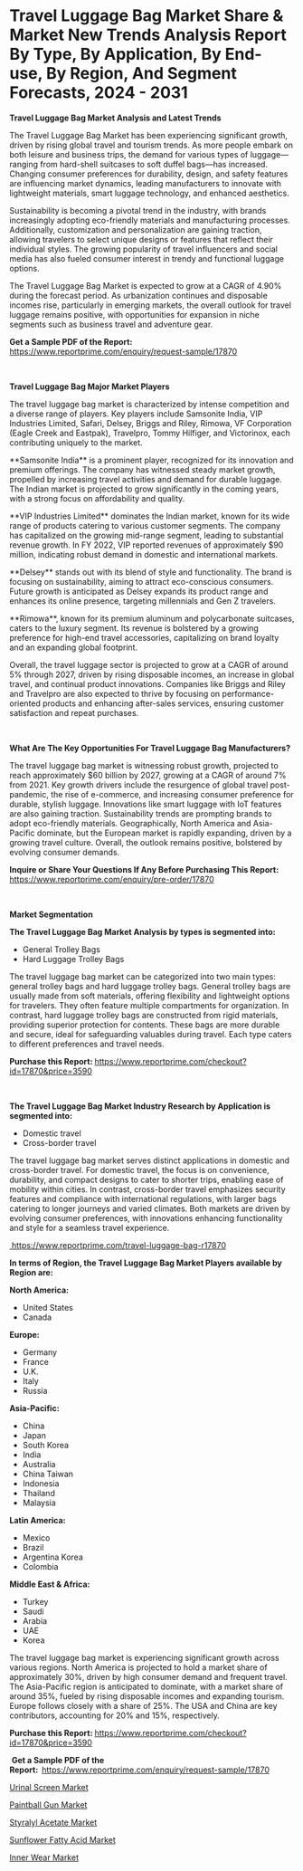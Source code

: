 <p><h1>Travel Luggage Bag Market Share & Market New Trends Analysis Report By Type, By Application, By End-use, By Region, And Segment Forecasts, 2024 - 2031</h1></p><p><strong>Travel Luggage Bag Market Analysis and Latest Trends</strong></p>
<p><p>The Travel Luggage Bag Market has been experiencing significant growth, driven by rising global travel and tourism trends. As more people embark on both leisure and business trips, the demand for various types of luggage—ranging from hard-shell suitcases to soft duffel bags—has increased. Changing consumer preferences for durability, design, and safety features are influencing market dynamics, leading manufacturers to innovate with lightweight materials, smart luggage technology, and enhanced aesthetics.</p><p>Sustainability is becoming a pivotal trend in the industry, with brands increasingly adopting eco-friendly materials and manufacturing processes. Additionally, customization and personalization are gaining traction, allowing travelers to select unique designs or features that reflect their individual styles. The growing popularity of travel influencers and social media has also fueled consumer interest in trendy and functional luggage options.</p><p>The Travel Luggage Bag Market is expected to grow at a CAGR of 4.90% during the forecast period. As urbanization continues and disposable incomes rise, particularly in emerging markets, the overall outlook for travel luggage remains positive, with opportunities for expansion in niche segments such as business travel and adventure gear.</p></p>
<p><strong>Get a Sample PDF of the Report:&nbsp;</strong> <a href="https://www.reportprime.com/enquiry/request-sample/17870?utm_campaign=57&utm_medium=2&utm_source=Github&utm_content=ia&utm_term=20112024&utm_id=travel-luggage-bag">https://www.reportprime.com/enquiry/request-sample/17870</a></p>
<p>&nbsp;</p>
<p><strong>Travel Luggage Bag Major Market Players</strong></p>
<p><p>The travel luggage bag market is characterized by intense competition and a diverse range of players. Key players include Samsonite India, VIP Industries Limited, Safari, Delsey, Briggs and Riley, Rimowa, VF Corporation (Eagle Creek and Eastpak), Travelpro, Tommy Hilfiger, and Victorinox, each contributing uniquely to the market.</p><p>**Samsonite India** is a prominent player, recognized for its innovation and premium offerings. The company has witnessed steady market growth, propelled by increasing travel activities and demand for durable luggage. The Indian market is projected to grow significantly in the coming years, with a strong focus on affordability and quality.</p><p>**VIP Industries Limited** dominates the Indian market, known for its wide range of products catering to various customer segments. The company has capitalized on the growing mid-range segment, leading to substantial revenue growth. In FY 2022, VIP reported revenues of approximately $90 million, indicating robust demand in domestic and international markets.</p><p>**Delsey** stands out with its blend of style and functionality. The brand is focusing on sustainability, aiming to attract eco-conscious consumers. Future growth is anticipated as Delsey expands its product range and enhances its online presence, targeting millennials and Gen Z travelers.</p><p>**Rimowa**, known for its premium aluminum and polycarbonate suitcases, caters to the luxury segment. Its revenue is bolstered by a growing preference for high-end travel accessories, capitalizing on brand loyalty and an expanding global footprint.</p><p>Overall, the travel luggage sector is projected to grow at a CAGR of around 5% through 2027, driven by rising disposable incomes, an increase in global travel, and continual product innovations. Companies like Briggs and Riley and Travelpro are also expected to thrive by focusing on performance-oriented products and enhancing after-sales services, ensuring customer satisfaction and repeat purchases.</p></p>
<p>&nbsp;</p>
<p><strong>What Are The Key Opportunities For Travel Luggage Bag Manufacturers?</strong></p>
<p><p>The travel luggage bag market is witnessing robust growth, projected to reach approximately $60 billion by 2027, growing at a CAGR of around 7% from 2021. Key growth drivers include the resurgence of global travel post-pandemic, the rise of e-commerce, and increasing consumer preference for durable, stylish luggage. Innovations like smart luggage with IoT features are also gaining traction. Sustainability trends are prompting brands to adopt eco-friendly materials. Geographically, North America and Asia-Pacific dominate, but the European market is rapidly expanding, driven by a growing travel culture. Overall, the outlook remains positive, bolstered by evolving consumer demands.</p></p>
<p><strong>Inquire or Share Your Questions If Any Before Purchasing This Report:</strong> <a href="https://www.reportprime.com/enquiry/pre-order/17870?utm_campaign=57&utm_medium=2&utm_source=Github&utm_content=ia&utm_term=20112024&utm_id=travel-luggage-bag">https://www.reportprime.com/enquiry/pre-order/17870</a></p>
<p>&nbsp;</p>
<p><strong>Market Segmentation</strong></p>
<p><strong>The Travel Luggage Bag Market Analysis by types is segmented into:</strong></p>
<p><ul><li>General Trolley Bags</li><li>Hard Luggage Trolley Bags</li></ul></p>
<p><p>The travel luggage bag market can be categorized into two main types: general trolley bags and hard luggage trolley bags. General trolley bags are usually made from soft materials, offering flexibility and lightweight options for travelers. They often feature multiple compartments for organization. In contrast, hard luggage trolley bags are constructed from rigid materials, providing superior protection for contents. These bags are more durable and secure, ideal for safeguarding valuables during travel. Each type caters to different preferences and travel needs.</p></p>
<p><strong>Purchase this Report:&nbsp;</strong><a href="https://www.reportprime.com/checkout?id=17870&price=3590&utm_campaign=57&utm_medium=2&utm_source=Github&utm_content=ia&utm_term=20112024&utm_id=travel-luggage-bag">https://www.reportprime.com/checkout?id=17870&price=3590</a></p>
<p>&nbsp;</p>
<p><strong>The Travel Luggage Bag Market Industry Research by Application is segmented into:</strong></p>
<p><ul><li>Domestic travel</li><li>Cross-border travel</li></ul></p>
<p><p>The travel luggage bag market serves distinct applications in domestic and cross-border travel. For domestic travel, the focus is on convenience, durability, and compact designs to cater to shorter trips, enabling ease of mobility within cities. In contrast, cross-border travel emphasizes security features and compliance with international regulations, with larger bags catering to longer journeys and varied climates. Both markets are driven by evolving consumer preferences, with innovations enhancing functionality and style for a seamless travel experience.</p></p>
<p><a href="https://www.reportprime.com/travel-luggage-bag-r17870?utm_campaign=57&utm_medium=2&utm_source=Github&utm_content=ia&utm_term=20112024&utm_id=travel-luggage-bag">&nbsp;https://www.reportprime.com/travel-luggage-bag-r17870</a></p>
<p><strong>In terms of Region, the Travel Luggage Bag Market Players available by Region are:</strong></p>
<p>
    <p> <strong> North America: </strong>
        <ul>
            <li>United States</li>
            <li>Canada</li>
        </ul>
        </p> 
    <p> <strong> Europe: </strong>
        <ul>
            <li>Germany</li>
            <li>France</li>
            <li>U.K.</li>
            <li>Italy</li>
            <li>Russia</li>
        </ul>
        </p> 
    <p> <strong> Asia-Pacific: </strong>
        <ul>
            <li>China</li>
            <li>Japan</li>
            <li>South Korea</li>
            <li>India</li>
            <li>Australia</li>
            <li>China Taiwan</li>
            <li>Indonesia</li>
            <li>Thailand</li>
            <li>Malaysia</li>
        </ul>
        </p> 
    <p> <strong> Latin America: </strong>
        <ul>
            <li>Mexico</li>
            <li>Brazil</li>
            <li>Argentina Korea</li>
            <li>Colombia</li>
        </ul>
        </p> 
    <p> <strong> Middle East & Africa: </strong>
        <ul>
            <li>Turkey</li>
            <li>Saudi</li>
            <li>Arabia</li>
            <li>UAE</li>
            <li>Korea</li>
        </ul>
    </p>
    </p>
<p><p>The travel luggage bag market is experiencing significant growth across various regions. North America is projected to hold a market share of approximately 30%, driven by high consumer demand and frequent travel. The Asia-Pacific region is anticipated to dominate, with a market share of around 35%, fueled by rising disposable incomes and expanding tourism. Europe follows closely with a share of 25%. The USA and China are key contributors, accounting for 20% and 15%, respectively.</p></p>
<p><strong>Purchase this Report: </strong><a href="https://www.reportprime.com/checkout?id=17870&price=3590&utm_campaign=57&utm_medium=2&utm_source=Github&utm_content=ia&utm_term=20112024&utm_id=travel-luggage-bag">https://www.reportprime.com/checkout?id=17870&price=3590</a></p>
<p>&nbsp;<strong>Get a Sample PDF of the Report:&nbsp;&nbsp;</strong><a href="https://www.reportprime.com/enquiry/request-sample/17870?utm_campaign=57&utm_medium=2&utm_source=Github&utm_content=ia&utm_term=20112024&utm_id=travel-luggage-bag">https://www.reportprime.com/enquiry/request-sample/17870</a></p>
<p><strong></strong></p>
<p><p><a href="https://github.com/AshrafKhan865/Market-Research-Report-List-1/blob/main/urinal-screen-market.md?utm_campaign=57&utm_medium=2&utm_source=Github&utm_content=ia&utm_term=20112024&utm_id=travel-luggage-bag">Urinal Screen Market</a></p><p><a href="https://www.linkedin.com/pulse/insights-paintball-gun-market-size-which-expanding-64-v7pwc?utm_campaign=57&utm_medium=2&utm_source=Github&utm_content=ia&utm_term=20112024&utm_id=travel-luggage-bag">Paintball Gun Market</a></p><p><a href="https://issuu.com/reportprime-2/docs/styralyl-acetate-market-size-2030.p_beba6e986c63bc?utm_campaign=57&utm_medium=2&utm_source=Github&utm_content=ia&utm_term=20112024&utm_id=travel-luggage-bag">Styralyl Acetate Market</a></p><p><a href="https://issuu.com/reportprime-2/docs/sunflower-fatty-acid-market-size-20_32f44feaed6509?utm_campaign=57&utm_medium=2&utm_source=Github&utm_content=ia&utm_term=20112024&utm_id=travel-luggage-bag">Sunflower Fatty Acid Market</a></p><p><a href="https://github.com/bmorecock/Market-Research-Report-List-5/blob/main/inner-wear-market.md?utm_campaign=57&utm_medium=2&utm_source=Github&utm_content=ia&utm_term=20112024&utm_id=travel-luggage-bag">Inner Wear Market</a></p></p>